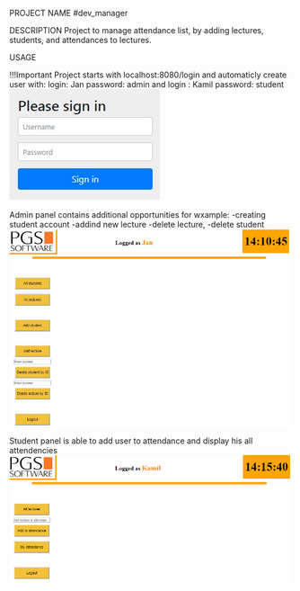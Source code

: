 PROJECT NAME
#dev_manager

DESCRIPTION
Project to manage attendance list, by adding lectures, students, and attendances to lectures.

USAGE

!!!Important
Project starts with localhost:8080/login and automaticly create user with:
login: Jan
password: admin
and 
login : Kamil
password: student
![](images/loginPage.jpg)

Admin panel contains additional opportunities for wxample:
-creating student account
-addind new lecture
-delete lecture, 
-delete student
![](images/adminMainMenu.jpg)

Student panel is able to add user to attendance and display his all attendencies
![](images/studentMenu.png)
